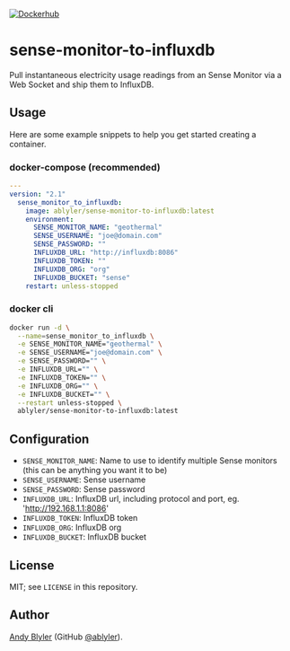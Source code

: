 [![Dockerhub](https://img.shields.io/docker/pulls/ablyler/sense-monitor-to-influxdb)](https://hub.docker.com/repository/docker/ablyler/sense-monitor-to-influxdb/general)

# sense-monitor-to-influxdb

Pull instantaneous electricity usage readings from an Sense Monitor via a Web Socket and ship them to InfluxDB.

## Usage

Here are some example snippets to help you get started creating a container.

### docker-compose (recommended)

```yaml
---
version: "2.1"
  sense_monitor_to_influxdb:
    image: ablyler/sense-monitor-to-influxdb:latest
    environment:
      SENSE_MONITOR_NAME: "geothermal"
      SENSE_USERNAME: "joe@domain.com"
      SENSE_PASSWORD: ""
      INFLUXDB_URL: "http://influxdb:8086"
      INFLUXDB_TOKEN: ""
      INFLUXDB_ORG: "org"
      INFLUXDB_BUCKET: "sense"
    restart: unless-stopped
```

### docker cli

```bash
docker run -d \
  --name=sense_monitor_to_influxdb \
  -e SENSE_MONITOR_NAME="geothermal" \
  -e SENSE_USERNAME="joe@domain.com" \
  -e SENSE_PASSWORD="" \
  -e INFLUXDB_URL="" \
  -e INFLUXDB_TOKEN="" \
  -e INFLUXDB_ORG="" \
  -e INFLUXDB_BUCKET="" \
  --restart unless-stopped \
  ablyler/sense-monitor-to-influxdb:latest
```

## Configuration

* `SENSE_MONITOR_NAME`: Name to use to identify multiple Sense monitors (this can be anything you want it to be)
* `SENSE_USERNAME`: Sense username
* `SENSE_PASSWORD`: Sense password
* `INFLUXDB_URL`: InfluxDB url, including protocol and port,  eg. 'http://192.168.1.1:8086'
* `INFLUXDB_TOKEN`: InfluxDB token
* `INFLUXDB_ORG`: InfluxDB org
* `INFLUXDB_BUCKET`: InfluxDB bucket

## License

MIT; see `LICENSE` in this repository.

## Author

[Andy Blyler](https://andyblyler.com) (GitHub [@ablyler](https://github.com/ablyler)).
